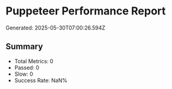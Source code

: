# Puppeteer Performance Report

Generated: 2025-05-30T07:00:26.594Z

## Summary
- Total Metrics: 0
- Passed: 0
- Slow: 0
- Success Rate: NaN%